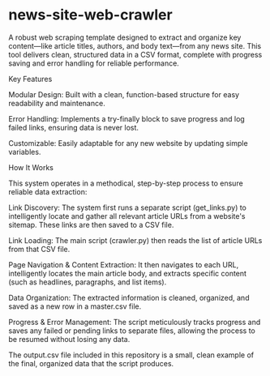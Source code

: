 # news-site-web-crawler

A robust web scraping template designed to extract and organize key content—like article titles, authors, and body text—from any news site. This tool delivers clean, structured data in a CSV format, complete with progress saving and error handling for reliable performance.

Key Features

  Modular Design: Built with a clean, function-based structure for easy readability and maintenance.

  Error Handling: Implements a try-finally block to save progress and log failed links, ensuring data is never lost.

  Customizable: Easily adaptable for any new website by updating simple variables.


How It Works

  This system operates in a methodical, step-by-step process to ensure reliable data extraction:

  Link Discovery: The system first runs a separate script (get_links.py) to intelligently locate and gather all relevant article URLs from a website's sitemap. These links are then saved to a CSV file.

  Link Loading: The main script (crawler.py) then reads the list of article URLs from that CSV file.

  Page Navigation & Content Extraction: It then navigates to each URL, intelligently locates the main article body, and extracts specific content (such as headlines, paragraphs, and list items).

  Data Organization: The extracted information is cleaned, organized, and saved as a new row in a master.csv file.

  Progress & Error Management: The script meticulously tracks progress and saves any failed or pending links to separate files, allowing the process to be resumed without losing any data.

  The output.csv file included in this repository is a small, clean example of the final, organized data that the script produces.
